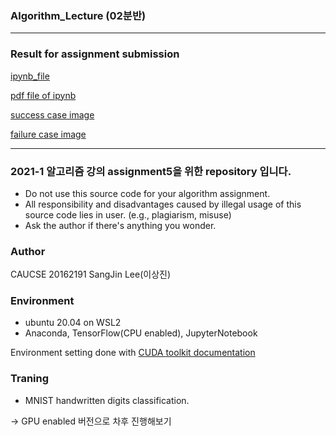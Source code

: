 ### Algorithm_Lecture (02분반)
---
### Result for assignment submission

[ipynb_file](./20162191_result.ipynb)  

[pdf file of ipynb](./20162191_result.pdf)  

[success case image](./success_case.png)  

[failure case image](./failure_case.png)  

---
### 2021-1 알고리즘 강의 assignment5을 위한 repository 입니다.
* Do not use this source code for your algorithm assignment.
* All responsibility and disadvantages caused by illegal usage of this source code lies in user. (e.g., plagiarism, misuse)
* Ask the author if there's anything you wonder.

### Author
CAUCSE 20162191 SangJin Lee(이상진)

### Environment
- ubuntu 20.04 on WSL2
- Anaconda, TensorFlow(CPU enabled), JupyterNotebook

Environment setting done with
[CUDA toolkit documentation](https://docs.nvidia.com/cuda/wsl-user-guide/index.html)

### Traning
- MNIST handwritten digits classification.

-> GPU enabled 버전으로 차후 진행해보기
